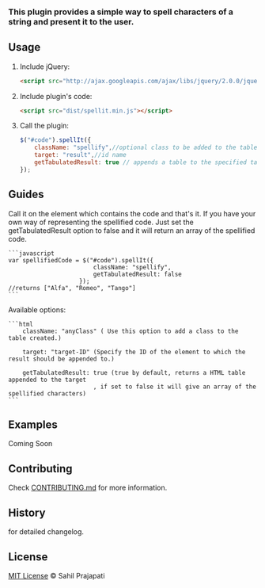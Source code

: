 ### This plugin provides a simple way to spell characters of a string and present it to the user. 

## Usage

1. Include jQuery:

	```html
	<script src="http://ajax.googleapis.com/ajax/libs/jquery/2.0.0/jquery.min.js"></script>
	```

2. Include plugin's code:

	```html
	<script src="dist/spellit.min.js"></script>
	```

3. Call the plugin:

	```javascript
	$("#code").spellIt({
		className: "spellify",//optional class to be added to the table
		target: "result",//id name
		getTabulatedResult: true // appends a table to the specified target
	});
	```
## Guides

Call it on the element which contains the code and that's it. If you have your own way of representing the spellified code. Just set the getTabulatedResult option to false and it will return an array of the spellified code.

	```javascript
	var spellifiedCode = $("#code").spellIt({
							className: "spellify",
							getTabulatedResult: false
						});
	//returns ["Alfa", "Romeo", "Tango"]
	```

Available options: 

	```html
	 	className: "anyClass" ( Use this option to add a class to the table created.)
	
	 	target: "target-ID" (Specify the ID of the element to which the result should be appended to.)
	
	 	getTabulatedResult: true (true by default, returns a HTML table appended to the target
							, if set to false it will give an array of the spellified characters)
    ```							

## Examples

Coming Soon 

## Contributing

Check [CONTRIBUTING.md](https://github.com/sahil290791/spell-It/blob/master/CONTRIBUTING.md) for more information.

## History

 for detailed changelog.

## License

[MIT License](https://github.com/sahil290791/spell-It/blob/master/LICENSE) © Sahil Prajapati

